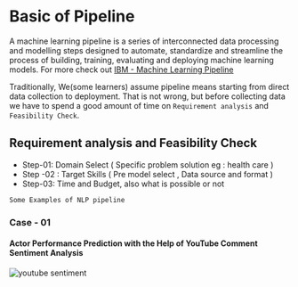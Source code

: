 # Basic of Pipeline 

A machine learning pipeline is a series of interconnected data processing and modelling steps designed to automate, standardize and streamline the process of building, training, evaluating and deploying machine learning models. For more check out [IBM - Machine Learning Pipeline](https://www.ibm.com/think/topics/machine-learning-pipeline)

Traditionally, We(some learners) assume pipeline means starting from direct data collection to deployment. That is not wrong, but before collecting data we have to spend a good amount of time on `Requirement analysis` and `Feasibility Check`.


## Requirement analysis and Feasibility Check

  - Step-01: Domain Select ( Specific problem solution eg : health care )
  - Step -02 : Target Skills ( Pre model select , Data source and format )
  - Step-03: Time and Budget, also what is possible or not

```Some Examples of NLP pipeline```
### Case - 01

<h4>Actor Performance Prediction with the Help of YouTube Comment Sentiment Analysis</h4>

![youtube sentiment](https://github.com/user-attachments/assets/c36bbb63-81c3-43b9-91ad-9567337a85df)
